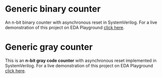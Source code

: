 # Generic binary counter
An n-bit binary counter with asynchronous reset in SystemVerilog. 
For a live demonstration of this project on EDA Playground [click here](https://edaplayground.com/x/8Ch_).

# Generic gray counter
This is an **n-bit gray code counter** with asynchronous reset implemented in SystemVerilog. 
For a live demonstration of this project on EDA Playground [click here](https://edaplayground.com/x/rja).
